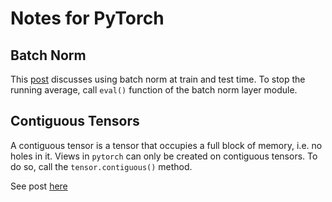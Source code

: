 # Notes for PyTorch

## Batch Norm

This [post](https://discuss.pytorch.org/t/example-on-how-to-use-batch-norm/216/15) discusses using batch norm at train
and test time. To stop the running average, call `eval()` function of the
batch norm layer module.


## Contiguous Tensors

A contiguous tensor is a tensor that occupies a full block of memory,
i.e. no holes in it. Views in `pytorch` can only be created on contiguous
tensors. To do so, call the `tensor.contiguous()` method.

See post [here](https://discuss.pytorch.org/t/runtimeerror-input-is-not-contiguous/930)
